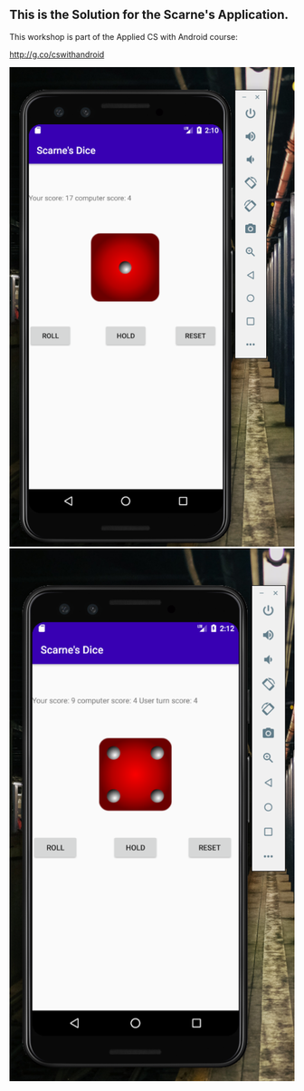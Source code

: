 This is the Solution for the Scarne's Application. 
----

This workshop is part of the Applied CS with Android course:

http://g.co/cswithandroid

![test](https://github.com/SakshiSaini17092/Android-Applications/blob/master/ScarnesDice/Screenshots/Scarners1.png)
![](https://github.com/SakshiSaini17092/Android-Applications/blob/master/ScarnesDice/Screenshots/Scarners2.png)
